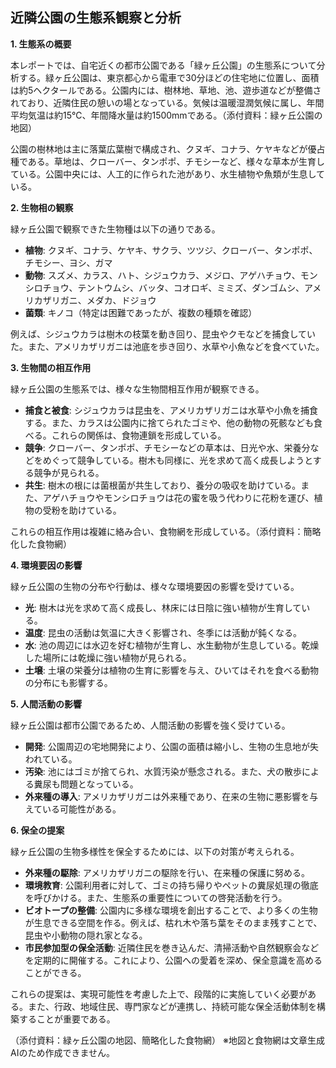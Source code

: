 ## 近隣公園の生態系観察と分析

**1. 生態系の概要**

本レポートでは、自宅近くの都市公園である「緑ヶ丘公園」の生態系について分析する。緑ヶ丘公園は、東京都心から電車で30分ほどの住宅地に位置し、面積は約5ヘクタールである。公園内には、樹林地、草地、池、遊歩道などが整備されており、近隣住民の憩いの場となっている。気候は温暖湿潤気候に属し、年間平均気温は約15℃、年間降水量は約1500mmである。（添付資料：緑ヶ丘公園の地図）

公園の樹林地は主に落葉広葉樹で構成され、クヌギ、コナラ、ケヤキなどが優占種である。草地は、クローバー、タンポポ、チモシーなど、様々な草本が生育している。公園中央には、人工的に作られた池があり、水生植物や魚類が生息している。

**2. 生物相の観察**

緑ヶ丘公園で観察できた生物種は以下の通りである。

* **植物**: クヌギ、コナラ、ケヤキ、サクラ、ツツジ、クローバー、タンポポ、チモシー、ヨシ、ガマ
* **動物**: スズメ、カラス、ハト、シジュウカラ、メジロ、アゲハチョウ、モンシロチョウ、テントウムシ、バッタ、コオロギ、ミミズ、ダンゴムシ、アメリカザリガニ、メダカ、ドジョウ
* **菌類**: キノコ（特定は困難であったが、複数の種類を確認）

例えば、シジュウカラは樹木の枝葉を動き回り、昆虫やクモなどを捕食していた。また、アメリカザリガニは池底を歩き回り、水草や小魚などを食べていた。

**3. 生物間の相互作用**

緑ヶ丘公園の生態系では、様々な生物間相互作用が観察できる。

* **捕食と被食**: シジュウカラは昆虫を、アメリカザリガニは水草や小魚を捕食する。また、カラスは公園内に捨てられたゴミや、他の動物の死骸なども食べる。これらの関係は、食物連鎖を形成している。
* **競争**: クローバー、タンポポ、チモシーなどの草本は、日光や水、栄養分などをめぐって競争している。樹木も同様に、光を求めて高く成長しようとする競争が見られる。
* **共生**: 樹木の根には菌根菌が共生しており、養分の吸収を助けている。また、アゲハチョウやモンシロチョウは花の蜜を吸う代わりに花粉を運び、植物の受粉を助けている。

これらの相互作用は複雑に絡み合い、食物網を形成している。（添付資料：簡略化した食物網）

**4. 環境要因の影響**

緑ヶ丘公園の生物の分布や行動は、様々な環境要因の影響を受けている。

* **光**: 樹木は光を求めて高く成長し、林床には日陰に強い植物が生育している。
* **温度**: 昆虫の活動は気温に大きく影響され、冬季には活動が鈍くなる。
* **水**: 池の周辺には水辺を好む植物が生育し、水生動物が生息している。乾燥した場所には乾燥に強い植物が見られる。
* **土壌**: 土壌の栄養分は植物の生育に影響を与え、ひいてはそれを食べる動物の分布にも影響する。

**5. 人間活動の影響**

緑ヶ丘公園は都市公園であるため、人間活動の影響を強く受けている。

* **開発**: 公園周辺の宅地開発により、公園の面積は縮小し、生物の生息地が失われている。
* **汚染**: 池にはゴミが捨てられ、水質汚染が懸念される。また、犬の散歩による糞尿も問題となっている。
* **外来種の導入**: アメリカザリガニは外来種であり、在来の生物に悪影響を与えている可能性がある。

**6. 保全の提案**

緑ヶ丘公園の生物多様性を保全するためには、以下の対策が考えられる。

* **外来種の駆除**: アメリカザリガニの駆除を行い、在来種の保護に努める。
* **環境教育**: 公園利用者に対して、ゴミの持ち帰りやペットの糞尿処理の徹底を呼びかける。また、生態系の重要性についての啓発活動を行う。
* **ビオトープの整備**:  公園内に多様な環境を創出することで、より多くの生物が生息できる空間を作る。例えば、枯れ木や落ち葉をそのまま残すことで、昆虫や小動物の隠れ家となる。
* **市民参加型の保全活動**:  近隣住民を巻き込んだ、清掃活動や自然観察会などを定期的に開催する。これにより、公園への愛着を深め、保全意識を高めることができる。

これらの提案は、実現可能性を考慮した上で、段階的に実施していく必要がある。また、行政、地域住民、専門家などが連携し、持続可能な保全活動体制を構築することが重要である。


（添付資料：緑ヶ丘公園の地図、簡略化した食物網）
※地図と食物網は文章生成AIのため作成できません。